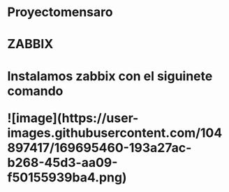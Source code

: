 #   Proyectomensaro

<h1>ZABBIX<h1>
<p>Instalamos zabbix con el siguinete comando</p>
![image](https://user-images.githubusercontent.com/104897417/169695460-193a27ac-b268-45d3-aa09-f50155939ba4.png)


